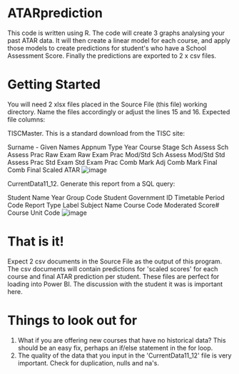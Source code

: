 # ATARprediction
This code is written using R. The code will create 3 graphs analysing your past ATAR data. It will then create a linear model for each course, and apply those models to create predictions for student's who have a School Assessment Score. Finally the predictions are exported to 2 x csv files.

# Getting Started
You will need 2 xlsx files placed in the Source File (this file) working directory. Name the files accordingly or adjust the lines 15 and 16.
Expected file columns:

TISCMaster. This is a standard download from the TISC site:

Surname - Given Names	Appnum	Type	Year	Course	Stage	Sch Assess	Sch Assess Prac	Raw Exam	Raw Exam Prac	Mod/Std Sch Assess	Mod/Std Std Assess Prac	Std Exam	Std Exam Prac	Comb Mark	Adj Comb Mark	Final Comb	Final Scaled	ATAR
![image](https://user-images.githubusercontent.com/95998842/145706259-5ee28b2d-27eb-49c9-97b9-451d364d20f5.png)

CurrentData11_12. Generate this report from a SQL query:

Student Name	Year Group Code	Student Government ID	Timetable Period Code	Report Type Label	Subject Name	Course Code	Moderated Score#	Course Unit Code
![image](https://user-images.githubusercontent.com/95998842/145706366-8dcc3543-3b89-4ec9-ad28-4df6990d0e8d.png)

# That is it!
Expect 2 csv documents in the Source File as the output of this program. The csv documents will contain predictions for 'scaled scores' for each course and final ATAR prediction per student. These files are perfect for loading into Power BI. The discussion with the student it was is important here.

# Things to look out for
1. What if you are offering new courses that have no historical data? This should be an easy fix, perhaps an if/else statement in the for loop.
2. The quality of the data that you input in the 'CurrentData11_12' file is very important. Check for duplication, nulls and na's.
